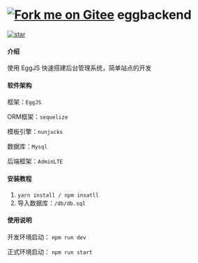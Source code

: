 # [![Fork me on Gitee](https://gitee.com/appers/eggbackend/widgets/widget_5.svg)](https://gitee.com/appers/eggbackend) eggbackend

[![star](https://gitee.com/appers/eggbackend/badge/star.svg?theme=white)](https://gitee.com/appers/eggbackend/stargazers)

#### 介绍
使用 EggJS 快速搭建后台管理系统，简单站点的开发

#### 软件架构

框架：``EggJS``

ORM框架：``sequelize``

模板引擎：``nunjucks``

数据库：``Mysql``

后端框架：``AdminLTE``

#### 安装教程

1.  ```yarn install / npm insatll```
2.  导入数据库：```/db/db.sql```

#### 使用说明

开发环境启动： ```npm run dev```

正式环境启动： ```npm run start```


